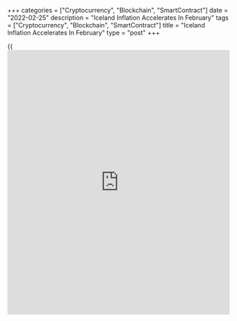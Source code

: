 +++
categories = ["Cryptocurrency", "Blockchain", "SmartContract"]
date = "2022-02-25"
description = "Iceland Inflation Accelerates In February"
tags = ["Cryptocurrency", "Blockchain", "SmartContract"]
title = "Iceland Inflation Accelerates In February"
type = "post"
+++

{{<iframe id="large-banner" src="https://www.bounty.group/#slide=24.0" width="100%" height="600" scrolling="no" style="border: 0px solid rgb(216, 221, 230); border-radius: 3px;">}}

Iceland's consumer price inflation accelerated in February, figures from
Statistics Iceland showed on Friday.

The consumer price index grew 6.2 percent year-on-year in February,
following a 5.7 percent rise in January.

Excluding housing cost, inflation was 4.2 percent in February.

On a monthly basis, consumer prices rose 1.16 percent in February,
following a 0.5 percent increase in the prior month.

Prices of furnishing and household equipment gained 7.5 percent and
those of owner occupied housing grew 1.2 percent. Prices for food and
non-alcoholic beverages, and fuel prices rose by 0.8 percent and 3.6
percent, respectively.

For comments and feedback [contact](https://www.playgroundfx.com/contact/): editorial@rtt[news](https://www.letsplayfx.com/blog/forex-news-website/).com

[Economic News][1]

 **What parts of the world are seeing the best (and worst) economic
performances lately? Click[here][2] to check out our [Econ Scorecard][2]
and find out! See up-to-the-moment [ranking](https://www.playgroundfx.com/blog/crypto-exchange-ranking/)s for the best and worst
performers in [GDP][3], [unemployment rate][4], [inflation][5] and much
more.**

   1. www.rtt[news](https://www.letsplayfx.com/blog/forex-news-website/).com/Content/EconomicNews.aspx
   2. www.rtt[news](https://www.letsplayfx.com/blog/forex-news-website/).com/economic-scorecard/world-rank/industrial-production/highest-performance.aspx
   3. www.rtt[news](https://www.letsplayfx.com/blog/forex-news-website/).com/economic-scorecard/world-rank/GDP/highest-performance.aspx
   4. www.rtt[news](https://www.letsplayfx.com/blog/forex-news-website/).com/economic-scorecard/world-rank/unemployment-rate/lowest-performance.aspx
   5. www.rtt[news](https://www.letsplayfx.com/blog/forex-news-website/).com/economic-scorecard/world-rank/CPI/highest-performance.aspx